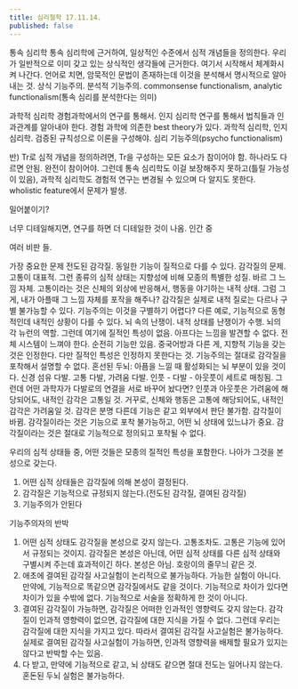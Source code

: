 ```yaml
---
title: 심리철학 17.11.14.
published: false
---
```


통속 심리학
통속 심리학에 근거하여, 일상적인 수준에서 심적 개념들을 정의한다.
우리가 일반적으로 이미 갖고 있는 상식적인 생각들에 근거한다.
여기서 시작해서 체계화시켜 나간다. 언어로 치면, 암묵적인 문법이 존재하는데 이것을 분석해서 명시적으로 알아내는 것.
상식 기능주의. 분석적 기능주의. commonsense functionalism, analytic functionalism(통속 심리를 분석한다는 의미)

과학적 심리학
경험과학에서의 연구를 통해서. 인지 심리학 연구를 통해서 법칙들과 인과관계를 알아내야 한다. 경험 과학에 의존한 best theory가 있다.
과학적 심리학, 인지 심리학. 검증된 규칙성으로 이론을 구성해야.
심리 기능주의(psycho functionalism)

반)
Tr로 심적 개념을 정의하려면, Tr을 구성하는 모든 요소가 참이어야 함. 하나라도 다르면 안됨. 완전이 참이어야. 그런데 통속 심리학도 이걸 보장해주지 못하고(틀릴 가능성이 있음), 과학적 심리학도 경험적 연구는 변경될 수 있으며 다 알지도 못한다. wholistic feature에서 문제가 발생.

밀어붙이기?

너무 디테일해지면, 연구를 하면 더 디테일한 것이 나옴. 인간 중

여러 비판 들.

가장 중요한 문제
전도된 감각질. 동일한 기능이 질적으로 다를 수 있다.
감각질의 문제. 고통이 대표적. 그런 종류의 심적 상태는 지향성에 비해 모종의 특별한 성질. 바르 그 느낌 자체. 고통이라는 것은 신체의 외상에 반응해서, 행동을 야기하는 내적 상태.
그럼 그게, 내가 아플때 그 느낌 자체를 포작을 해주나?
감각질은 실제로 내적 질로는 다르나 구별 불가능할 수 있다. 기능주의는 이것을 구별하기 어렵다?
다른 예로, 기능적으로 동형적인데 내적인 상황이 다를 수 있다. 뇌 속의 난쟁이. 내적 상태를 난쟁이가 수행. 뇌의 각 뉴런의 역할. 그런데 여기에 질적인 특성이 없음. 아프다는 느낌을 발견할 수 없다. 전체 시스템이 느껴야 한다. 순전히 기능만 있음.
중국어방과 다른 게, 지향적 기능을 갖는 것은 인정한다. 다만 질적인 특성은 인정하지 못한다는 것.
기능주의는 절대로 감각질을 포착해서 설명할 수 없다.
혼선된 두뇌: 아픔을 느낄 때 활성화되는 뇌 부분이 있을 것이다. 신경 섬유 다발. 고통 다발, 가려움 다발. 인풋 - 다발 - 아웃풋이 세트로 매칭됨. 그런데 어떤 과학자가 다발로의 연결을 서로 바꾸어 놨다면? 인풋과 아웃풋은 가려움에 해당되어도, 내적인 감각은 고통일 것. 거꾸로, 신체와 행동은 고통에 해당되어도, 내적인 감각은 가려움일 것. 감각은 분명 다른데 기능은 같고 외부에서 판단 불가함. 감각질이 바뀜. 감각질이라는 것은 기능으로 포착 불가능하고, 어떤 뇌 상태에 있느냐가 중요.
감각질이라는 것은 절대로 기능적으로 정의되고 포착될 수 없다.

우리의 심적 상태들 중, 어떤 것들은 모종의 질적인 특성을 포함한다. 나아가 그것을 본성으로 갖는다.
1) 어떤 심적 상태들은 감각질에 의해 본성이 결정된다.
2) 감각질은 기능적으로 규정되지 않는다.(전도된 감각질, 결여된 감각질)
3) 기능주의가 안된다

기능주의자의 반박
1) 어떤 심적 상태도 감각질을 본성으로 갖지 않는다. 고통조차도. 고통은 기능에 있어서 규정되는 것이지. 감각질은 본성은 아닌데, 어떤 심적 상태를 다른 심적 상태와 구별시켜 주는데 효과적이긴 하다. 본성은 아님. 호랑이의 줄무늬 같은 것.
2) 애초에 결여된 감각질 사고실험이 논리적으로 불가능하다. 가능한 실험이 아니다. 만약에, 기능적으로 똑같으면 감각질에서도 같을 것이다. 기능적으로 차이가 있다면 차이가 있을 수밖에 없다. 기능적으로 서술을 정확하게 한 것이 아니다.
3) 결여된 감각질이 가능하면, 감각질은 어떠한 인과적인 영향력도 갖지 않는다. 감각질이 인과적 영향력이 없으면, 감각질에 대한 지식을 가질 수 없다. 그런데 우리는 감각질에 대한 지식을 가지고 있다. 따라서 결여된 감각질 사고실험은 불가능하다.
실제로 결여된 감각질 사고실험이 가능하면, 인과적 영향력을 배제할 필요가 있지는 않다고 반박할 수는 있음.
4) 다 받고, 만약에 기능적으로 같고, 뇌 상태도 같으면 절대 전도는 일어나지 않는다. 혼돈된 두뇌 실험은 불가능하다.
